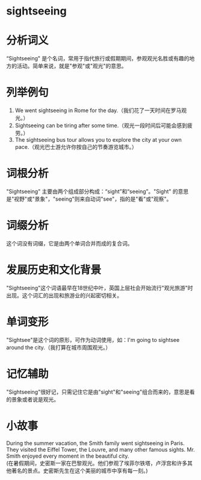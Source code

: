 # sightseeing

# 分析词义

  

“Sightseeing" 是个名词，常用于指代旅行或假期期间，参观观光名胜或有趣的地方的活动。简单来说，就是"参观"或"观光"的意思。

  

# 列举例句

  

1.  We went sightseeing in Rome for the day.（我们花了一天时间在罗马观光。）
2.  Sightseeing can be tiring after some time.（观光一段时间后可能会感到疲劳。）
3.  The sightseeing bus tour allows you to explore the city at your own pace.（观光巴士游允许你按自己的节奏游览城市。）

  

# 词根分析

  

"Sightseeing" 主要由两个组成部分构成：“sight”和“seeing”。"Sight" 的意思是"视野"或"景象"，"seeing"则来自动词"see"，指的是"看"或"观察"。

  

# 词缀分析

  

这个词没有词缀，它是由两个单词合并而成的复合词。

  

# 发展历史和文化背景

  

"Sightseeing"这个词语最早在18世纪中叶，英国上层社会开始流行"观光旅游"时出现。这个词汇的出现和旅游业的兴起密切相关。

  

# 单词变形

  

"Sightsee"是这个词的原形，可作为动词使用，如：I'm going to sightsee around the city.（我打算在城市周围观光。）

  

# 记忆辅助

  

"Sightseeing"很好记，只需记住它是由"sight"和"seeing"组合而来的，意思是看的景象或者说是观光。

  

# 小故事

  

During the summer vacation, the Smith family went sightseeing in Paris. They visited the Eiffel Tower, the Louvre, and many other famous sights. Mr. Smith enjoyed every moment in the beautiful city.  
(在暑假期间，史密斯一家在巴黎观光。他们参观了埃菲尔铁塔，卢浮宫和许多其他著名的景点。史密斯先生在这个美丽的城市中享有每一刻。)
